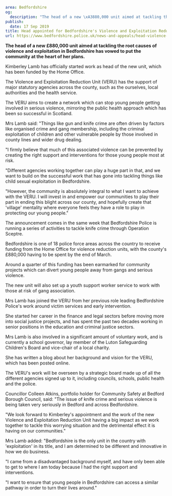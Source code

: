 ```yaml
area: Bedfordshire
og:
  description: "The head of a new \xA3880,000 unit aimed at tackling the root causes of violence and exploitation in Bedfordshire has vowed to put the community at the heart of her plans"
publish:
  date: 17 Sep 2019
title: Head appointed for Bedfordshire's Violence and Exploitation Reduction Unit
url: https://www.bedfordshire.police.uk/news-and-appeals/head-violence-exploitation-unit-sep2019
```

**The head of a new £880,000 unit aimed at tackling the root causes of violence and exploitation in Bedfordshire has vowed to put the community at the heart of her plans.**

Kimberley Lamb has officially started work as head of the new unit, which has been funded by the Home Office.

The Violence and Exploitation Reduction Unit (VERU) has the support of major statutory agencies across the county, such as the ourselves, local authorities and the health service.

The VERU aims to create a network which can stop young people getting involved in serious violence, mirroring the public health approach which has been so successful in Scotland.

Mrs Lamb said: "Things like gun and knife crime are often driven by factors like organised crime and gang membership, including the criminal exploitation of children and other vulnerable people by those involved in county lines and wider drug dealing.

"I firmly believe that much of this associated violence can be prevented by creating the right support and interventions for those young people most at risk.

"Different agencies working together can play a huge part in that, and we want to build on the successful work that has gone into tackling things like child sexual exploitation in Bedfordshire.

"However, the community is absolutely integral to what I want to achieve with the VERU. I will invest in and empower our communities to play their part in ending this blight across our county, and hopefully create that 'village' mentality where everyone feels they have a role to play in protecting our young people."

The announcement comes in the same week that Bedfordshire Police is running a series of activities to tackle knife crime through Operation Sceptre.

Bedfordshire is one of 18 police force areas across the country to receive funding from the Home Office for violence reduction units, with the county's £880,000 having to be spent by the end of March.

Around a quarter of this funding has been earmarked for community projects which can divert young people away from gangs and serious violence.

The new unit will also set up a youth support worker service to work with those at risk of gang association.

Mrs Lamb has joined the VERU from her previous role leading Bedfordshire Police's work around victim services and early intervention.

She started her career in the finance and legal sectors before moving more into social justice projects, and has spent the past two decades working in senior positions in the education and criminal justice sectors.

Mrs Lamb is also involved in a significant amount of voluntary work, and is currently a school governor, lay member of the Luton Safeguarding Children's Board and vice-chair of a local charity.

She has written a blog about her background and vision for the VERU, which has been posted online.

The VERU's work will be overseen by a strategic board made up of all the different agencies signed up to it, including councils, schools, public health and the police.

Councillor Colleen Atkins, portfolio holder for Community Safety at Bedford Borough Council, said: "The issue of knife crime and serious violence is being taken very seriously in Bedford and across Bedfordshire.

"We look forward to Kimberley's appointment and the work of the new Violence and Exploitation Reduction Unit having a big impact as we work together to tackle this worrying situation and the detrimental effect it is having on our communities."

Mrs Lamb added: "Bedfordshire is the only unit in the country with 'exploitation' in its title, and I am determined to be different and innovative in how we do business.

"I came from a disadvantaged background myself, and have only been able to get to where I am today because I had the right support and interventions.

"I want to ensure that young people in Bedfordshire can access a similar pathway in order to turn their lives around."
